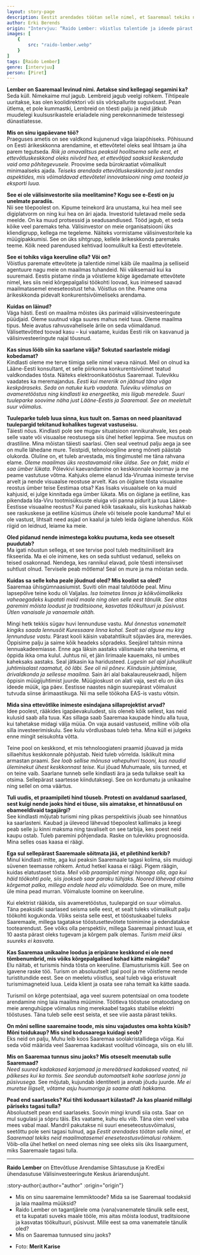 ```yaml
---
layout: story-page
description: Eestit arendades töötan selle nimel, et Saaremaal tekiks neid maailmatasemel eneseteostusvõimalusi rohkem.
author: Erki Berends
origin: "Intervjuu: “Raido Lember: võistlus talentide ja ideede pärast käib üle maailma”, Saarte Hääl, 18. veebruar 2022."
images: [
    {
        src: "raido-lember.webp"
    }
]
tags: [Raido Lember]
genre: [intervjuu]
person: [Piret]
---
```


<!-- # {{ $doc.title }} -->

<!-- :icon{name="icon-park-outline:volume-notice"} Siit saad vestlust kuulata: https://kadi.ee/jarelkuulamine/ulgusaarlased-26-02-22-karol-kuntsel/ -->


**Lember on Saaremaal levinud nimi. Aetakse sind kellegagi segamini ka?** \
Seda küll. Nimekaime mul jagub. Lembreid jagub veelgi rohkem. Tihtipeale uuritakse, kas olen koolidirektori või siis võrkpallurite suguvõsast. Pean ütlema, et pole kummastki, Lembreid on tõesti palju ja neid jätkub muudelegi kuulsusrikastele erialadele ning perekonnanimede teistessegi dünastiatesse.

**Mis on sinu igapäevane töö?** \
Praeguses ametis on see valdkond kujunenud väga laiapõhiseks. Põhisuund on Eesti ärikeskkonna arendamine, et ettevõtetel oleks seal lihtsam ja üha parem tegutseda. *Riik ja omavalitsus peaksid hoolitsema selle eest, et ettevõtluskeskkond oleks niivõrd hea, et ettevõtjad saaksid keskenduda vaid oma põhitegevusele.* Proovime seda bürokraatiat võimalikult minimaalseks ajada. *Teiseks arendada ettevõtluskeskkonda just nendes aspektides, mis võimaldavad ettevõtetel innovatsiooni ning oma tooteid ja eksporti luua.*

**See ei ole välisinvestorite siia meelitamine? Kogu see e-Eesti on ju unelmate paradiis.** \
Nii see tõepoolest on. Kipume teinekord ära unustama, kui hea meil see digiplatvorm on ning kui hea on äri ajada. Investorid tuletavad meile seda meelde. On ka muud protsessid ja seadusandlused. Tööd jagub, et seda kõike veel paremaks teha. Välisinvestor on meie organisatsiooni üks kliendigrupp, kellega me tegeleme. Näiteks vormistame välisinvestoritele ka müügipakkumisi. See on üks sihtgrupp, kellele ärikeskkonda paremaks teeme. Kõik need parendused kehtivad loomulikult ka Eesti ettevõtetele.

**See ei tohiks väga keeruline olla? Või on?** \
Võistlus paremate ettevõtete ja talentide nimel käib üle maailma ja selliseid agentuure nagu meie on maailmas tuhandeid. Nii väiksemaid kui ka suuremaid. Eestis pistame rinda ja võistleme kõige ägedamate ettevõtete nimel, kes siis neid kõrgepalgalisi töökohti loovad, kus inimesed saavad maailmatasemel eneseteostust teha. Võistlus on tihe. Peame oma ärikeskkonda pidevalt konkurentsivõimeliseks arendama.

**Kuidas on läinud?** \
Väga hästi. Eesti on maailma mõistes üks parimaid välisinvesteeringute püüdjaid. Oleme suutnud väga suures mahus neid tuua. Oleme maailma tipus. Meie avatus rahvusvahelisele ärile on seda võimaldanud. Välisettevõtted toovad kasu – kui vaatame, kuidas Eesti riik on kasvanud ja välisinvesteeringute najal tõusnud.

**Kas sinus lööb siin ka saarlane välja? Sokutad saarlastele midagi kobedamat?** \
Kindlasti oleme me terve tiimiga selle nimel vaeva näinud. Meil on olnud ka Lääne-Eesti konsultant, et selle piirkonna konkurentsivõimet teatud valdkondades tõsta. Näiteks elektroonikatööstus Saaremaal. Tulevikku vaadates ka meremajandus. *Eesti kui mereriik on jäänud täna väga keskpäraseks. Seda on natuke kurb vaadata. Tuleviku võimalus on avameretööstus ning kindlasti ka energeetika, mis liigub meredele. Suuri tuuleparke soovime näha just Lääne-Eestis ja Saaremaal. See on meeletult suur võimalus.*

**Tuuleparke tuleb luua sinna, kus tuult on. Samas on need plaanitavad tuulepargid tekitanud kohalikes tugevat vastuseisu.** \
Täiesti nõus. Kindlasti pole see mugav situatsioon rannikurahvale, kes peab selle vaate või visuaalse reostusega siis ühel hetkel leppima. See muutus on drastiline. Mina mõistan täiesti saarlasi. Olen seal veetnud palju aega ja see on mulle lähedane mure. Teistpidi, tehnoloogiline areng mõneti päästab olukorda. Oluline on, et tuleb arvestada, mis tingimustel me täna rahvana elame. *Oleme maailmas üks reostavamaid riike üldse. See on fakt, mida ei saa ümber lükata.* Põlevkivi kaevandamine on keskkonnale koormav ja me peame vastutuse võtma. Kahjuks oleme elanud Ida-Virumaa inimeste tervise arvelt ja nende visuaalse reostuse arvelt. Kas on õiglane tõsta visuaalne reostus ümber teise Eestimaa otsa? Kas lisaks visuaalsele on ka muid kahjusid, ei julge kinnitada ega ümber lükata. Mis on õiglane ja eetiline, kas pikendada Ida-Viru tootmisüksuste eluiga või panna pidurit ja tuua Lääne-Eestisse visuaalne reostus? Kui paned kõik tasakaalu, siis kuskohas hakkab see raskuskese ja eetiline küsimus ühele või teisele poole kanduma? Mul ei ole vastust, lihtsalt need asjad on kaalul ja tuleb leida õiglane lahendus. Kõik riigid on leidnud, leiame ka meie.

**Oled pidanud nende inimestega kokku puutuma, keda see otseselt puudutab?** \
Ma igati nõustun sellega, et see tervise pool tuleb meditsiiniliselt ära fikseerida. Ma ei ole inimene, kes on seda suhtlust vedanud, selleks on teised osakonnad. Nendega, kes rannikul elavad, pole tõesti intensiivset suhtlust olnud. Tervisele peab mõtlema! Seal on mure ja ma mõistan seda.

**Kuidas sa selle koha peale jõudnud oled? Mis koolist sa oled?** \
Saaremaa ühisgümnaasiumist. Suviti olin maal talutööde peal. Minu lapsepõlve teine kodu oli Valjalas. *Isa toimetas linnas ja kõikvõimalikeks vaheaegadeks kupatati meid maale ning olen selle eest tänulik. See aitas paremini mõista loodust ja traditsioone, kasvatas töökultuuri ja püsivust. Ütlen vanaisale ja vanaemale aitäh.*

Mingi hetk tekkis sügav huvi lennunduse vastu. *Mul õnnestus vanematelt kingiks saada lennusõit Kuressaare linna kohal. Sealt sai alguse mu kirg lennunduse vastu.* Pärast kooli käisin vabatahtlikult sõjaväes ära, mereväes. Õppisime palju ja saime kõik headeks sõpradeks. Seejärel tahtsin minna lennuakadeemiasse. Enne aga läksin aastaks välismaale raha teenima, et õppida ikka oma kulul. Juhtus nii, et jäin Iirimaale kauemaks, nii umbes kaheksaks aastaks. Seal jätkasin ka haridusteed. *Lugesin sel ajal juhuslikult juhtimisalast raamatut, öö läbi. See oli nii põnev. Kiindusin juhtimisse, ärivaldkonda ja sellesse maailma.* Sain äri alal bakalaureusekraadi, hiljem õppisin müügijuhtimist juurde. Müügioskust on alati vaja, sest elu on üks ideede müük, iga päev. Eestisse naastes nägin suurepärast võimalust tutvuda siinse ärimaastikuga. Nii ma selle töökoha EAS-is vastu võtsin.

**Mida sina ettevõtlike inimeste esindajana sillaprojektist arvad?** \
Idee poolest, rääkides igapäevakuludest, siis oleneb kõik sellest, kas neid kulusid saab alla tuua. Kas sillaga saab Saaremaa kaupade hindu alla tuua, kui tahetakse midagi välja müüa. On vaja ausaid vastuseid, milline võib olla silla investeerimiskulu. See kulu võrdlusbaas tuleb teha. Mina küll ei julgeks enne mingit seisukohta võtta.

Teine pool on keskkond, et mis tehnoloogiateni praamid jõuavad ja mida sillaehitus keskkonnale põhjustab. Neid tuleb võrrelda. Isiklikult mina armastan praami. *See loob sellise mõnusa vahepuhvri tsooni, kus naudid üleminekut ühest keskkonnast teise.* Kui jõuad Muhumaale, siis tunned, et on teine vaib. Saarlane tunneb selle kindlasti ära ja seda tullakse sealt ka otsima. Sellepärast saartesse kiindutaksegi. See on kordumatu ja unikaalne ning sellel on oma väärtus.

**Tuli uudis, et praamipileti hind tõuseb. Protesti on avaldanud saarlased, sest kuigi nende jaoks hind ei tõuse, siis aimatakse, et hinnatõusul on ebameeldivaid tagajärgi?** \
See kindlasti mõjutab turismi ning pikas perspektiivis jõuab see hinnatõus ka saarlasteni. Kaubad ja üleveod lähevad tõepoolest kallimaks ja keegi peab selle ju kinni maksma ning tavaliselt on see tarbija, kes poest neid kaupu ostab. Tuleb paremini põhjendada. Raske on tulevikku prognoosida. Mina selles osas kaasa ei räägi.

**Ega sul sellepärast Saaremaale sõitmata jää, et piletihind kerkib?** \
Minul kindlasti mitte, aga kui peaksin Saaremaale tagasi kolima, siis muidugi süvenen teemasse rohkem. Antud hetkel kaasa ei räägi. Pigem räägin, kuidas elatustaset tõsta. *Meil võib praamipilet mingi hinnaga olla, aga kui häid töökohti pole, siis jookseb saar paraku tühjaks. Noored lähevad otsima kõrgemat palka, millega endale head elu võimaldada.* See on mure, mille üle mina pead murran. Võimaluste loomine on keeruline.

Kui elektrist rääkida, siis avameretööstus, tuulepargid on suur võimalus. Täna peaksidki saarlased seisma selle eest, et sealt tuleks võimalikult palju töökohti kogukonda. Võiks seista selle eest, et tööstuskaabel tuleks Saaremaale, millega tagatakse tööstusettevõtete toimimine ja edendatakse tootearendust. See võiks olla perspektiiv, millega Saaremaal pinnast luua, et 10 aasta pärast oleks tugevam ja kõrgem palk olemas. *Turism meid üksi suureks ei kasvata.*

**Kas Saaremaa unikaalne loodus ja eripärane keskkond ei ole need tõmbenumbrid, mis võiks kõrgepalgalised kohad kätte mängida?** \
Elu näitab, et turismis hinda tõsta on keeruline. Elamusturismis küll. See on igavene raske töö. Turism on absoluutselt igal pool ja me võistleme nende turistitundide eest. See on meeletu võistlus, seal tuleb väga eristuvalt turismimagneteid luua. Leida klient ja osata see raha temalt ka kätte saada.

Turismil on kõrge potentsiaal, aga veel suurem potentsiaal on oma toodete arendamine ning laia maailma müümine. Töötleva tööstuse omatoodang on meie arenguhüppe võimalus ning merekaabel tagaks stabiilse elektri tööstuses. Täna tuleb selle eest seista, et see viie aasta pärast tekiks.

**On mõni selline saaremaine toode, mis sinu vajadustes oma kohta küsib? Mõni toidukaup? Mis sind kodusaarega kuidagi seob?** \
Eks neid on palju, Muhu leib koos Saaremaa soolakristallidega võiga. Kui seda võid määrida veel Saaremaa kadakast voolitud võinoaga, siis on elu lill.

**Mis on Saaremaa tunnus sinu jaoks? Mis otseselt meenutab sulle Saaremaad?** \
*Need suured kadakased karjamaad ja mereäärsed kadakased vaated, nii päikeses kui ka tormis. See seondub automaatselt kohe saarlase jonni ja püsivusega.* See mõjutab, kujundab identiteeti ja annab jõudu juurde. *Me ei muretse liigselt, võtame asju huumoriga ja saame alati hakkama.*

**Pead end saarlaseks? Kui tihti kodusaart külastad? Ja kas plaanid millalgi päriseks tagasi tulla?** \
Absoluutselt pean end saarlaseks. Soovin mingi krundi siia osta. Saar on mul sugulasi ja sõpru täis. Eks vaatame, kuhu elu viib. Täna olen veel vaba mees vabal maal. Mandril pakutakse nii suuri eneseteostusvõimalusi, seetõttu pole seni tagasi tulnud, aga *Eestit arendades töötan selle nimel, et Saaremaal tekiks neid maailmatasemel eneseteostusvõimalusi rohkem.* Võib-olla ühel hetkel on need olemas ning see oleks siis üks lisaargument, miks Saaremaale tagasi tulla.

<hr />

**Raido Lember** on Ettevõtluse Arendamise Sihtasutuse ja KredExi ühendasutuse Välisinvesteeringute Keskus äriarendusjuht.



:story-author{:author="author" :origin="origin"}

<details-wrapper summary="Mis mõtted tekkisid?">

- Mis on sinu saaremaine lemmiktoode? Mida sa ise Saaremaal toodaksid ja laia maailma müüksid?
- Raido Lember on tagantjärele oma (vana)vanematele tänulik selle eest, et ta kupatati suveks maale tööle, mis aitas mõista loodust, traditsioone ja kasvatas töökultuuri, püsivust. Mille eest sa oma vanematele tänulik oled?
- Mis on Saaremaa tunnused sinu jaoks?

</details-wrapper>


<details-wrapper summary="Allikad" class="text-sm" icon="icon-park-outline:document-folder">

- Foto: **Merit Karise**

</details-wrapper>
